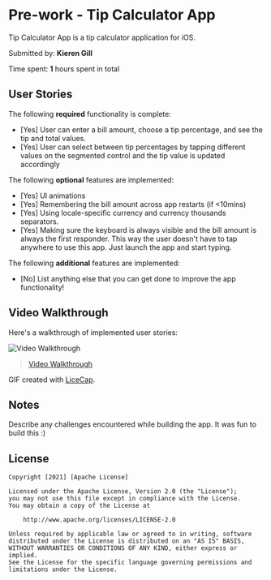 # Pre-work - Tip Calculator App

Tip Calculator App is a tip calculator application for iOS.

Submitted by: **Kieren Gill**

Time spent: **1** hours spent in total

## User Stories

The following **required** functionality is complete:

* [Yes] User can enter a bill amount, choose a tip percentage, and see the tip and total values.
* [Yes] User can select between tip percentages by tapping different values on the segmented control and the tip value is updated accordingly

The following **optional** features are implemented:

* [Yes] UI animations
* [Yes] Remembering the bill amount across app restarts (if <10mins)
* [Yes] Using locale-specific currency and currency thousands separators.
* [Yes] Making sure the keyboard is always visible and the bill amount is always the first responder. This way the user doesn't have to tap anywhere to use this app. Just launch the app and start typing.

The following **additional** features are implemented:

- [No] List anything else that you can get done to improve the app functionality!

## Video Walkthrough

Here's a walkthrough of implemented user stories:

<img src= https://imgur.com/a/T7bA9I1.gif title='Video Walkthrough' width='' alt='Video Walkthrough' />
<blockquote class="imgur-embed-pub" lang="en" data-id="a/T7bA9I1"  ><a href="//imgur.com/a/T7bA9I1">Video Walkthrough</a></blockquote><script async src="//s.imgur.com/min/embed.js" charset="utf-8"></script>

GIF created with [LiceCap](http://www.cockos.com/licecap/).

## Notes

Describe any challenges encountered while building the app.
It was fun to build this :)

## License

    Copyright [2021] [Apache License]

    Licensed under the Apache License, Version 2.0 (the "License");
    you may not use this file except in compliance with the License.
    You may obtain a copy of the License at

        http://www.apache.org/licenses/LICENSE-2.0

    Unless required by applicable law or agreed to in writing, software
    distributed under the License is distributed on an "AS IS" BASIS,
    WITHOUT WARRANTIES OR CONDITIONS OF ANY KIND, either express or implied.
    See the License for the specific language governing permissions and
    limitations under the License.
